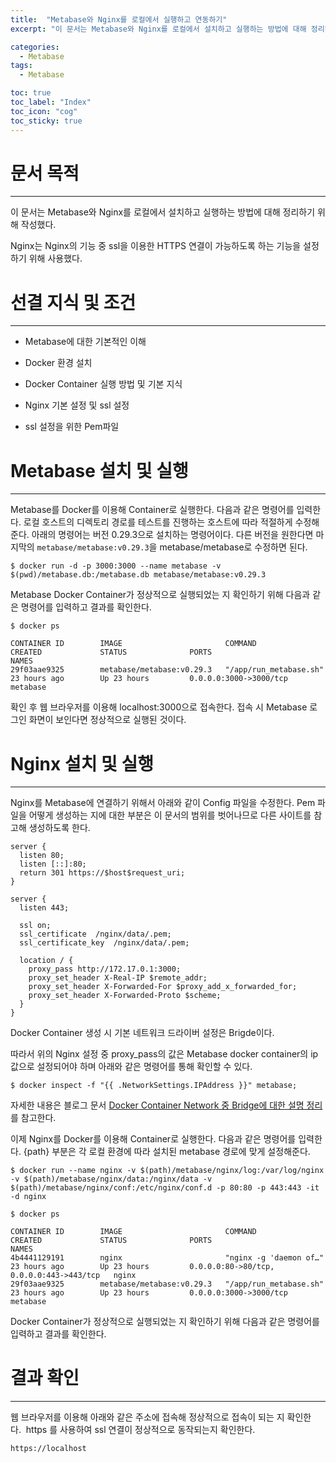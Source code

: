 ```yaml
---
title:  "Metabase와 Nginx를 로컬에서 실행하고 연동하기"
excerpt: "이 문서는 Metabase와 Nginx를 로컬에서 설치하고 실행하는 방법에 대해 정리하기 위해 작성했다."

categories:
  - Metabase
tags:
  - Metabase

toc: true
toc_label: "Index"
toc_icon: "cog"
toc_sticky: true
---
```


문서 목적
=====

* * *

이 문서는 Metabase와 Nginx를 로컬에서 설치하고 실행하는 방법에 대해 정리하기 위해 작성했다.

Nginx는 Nginx의 기능 중 ssl을 이용한 HTTPS 연결이 가능하도록 하는 기능을 설정하기 위해 사용했다.

선결 지식 및 조건
==========

* * *

*   Metabase에 대한 기본적인 이해
    
*   Docker 환경 설치
    
*   Docker Container 실행 방법 및 기본 지식
    
*   Nginx 기본 설정 및 ssl 설정
    
*   ssl 설정을 위한 Pem파일
    

Metabase 설치 및 실행 
=================

* * *

Metabase를 Docker를 이용해 Container로 실행한다. 다음과 같은 명령어를 입력한다. 로컬 호스트의 디렉토리 경로를 테스트를 진행하는 호스트에 따라 적절하게 수정해준다. 아래의 명령어는 버전 0.29.3으로 설치하는 명령어이다. 다른 버전을 원한다면 마지막의 `metabase/metabase:v0.29.3`을 metabase/metabase로 수정하면 된다.

```
$ docker run -d -p 3000:3000 --name metabase -v $(pwd)/metabase.db:/metabase.db metabase/metabase:v0.29.3
```

Metabase Docker Container가 정상적으로 실행되었는 지 확인하기 위해 다음과 같은 명령어를 입력하고 결과를 확인한다.

```
$ docker ps

CONTAINER ID        IMAGE                       COMMAND                  CREATED             STATUS              PORTS                                      NAMES
29f03aae9325        metabase/metabase:v0.29.3   "/app/run_metabase.sh"   23 hours ago        Up 23 hours         0.0.0.0:3000->3000/tcp                     metabase
```

확인 후 웹 브라우저를 이용해 localhost:3000으로 접속한다. 접속 시 Metabase 로그인 화면이 보인다면 정상적으로 실행된 것이다. 

Nginx 설치 및 실행 
==============

* * *

Nginx를 Metabase에 연결하기 위해서 아래와 같이 Config 파일을 수정한다. Pem 파일을 어떻게 생성하는 지에 대한 부분은 이 문서의 범위를 벗어나므로 다른 사이트를 참고해 생성하도록 한다.

```
server {
  listen 80;
  listen [::]:80;
  return 301 https://$host$request_uri;
}

server {
  listen 443;

  ssl on;
  ssl_certificate  /nginx/data/.pem;
  ssl_certificate_key  /nginx/data/.pem;

  location / { 
    proxy_pass http://172.17.0.1:3000;
    proxy_set_header X-Real-IP $remote_addr;
    proxy_set_header X-Forwarded-For $proxy_add_x_forwarded_for;
    proxy_set_header X-Forwarded-Proto $scheme;
  }
}
```
  

Docker Container 생성 시 기본 네트워크 드라이버 설정은 Brigde이다. 

따라서 위의 Nginx 설정 중 proxy_pass의 값은 Metabase docker container의 ip값으로 설정되어야 하며 아래와 같은 명령어를 통해 확인할 수 있다. 

```
$ docker inspect -f "{{ .NetworkSettings.IPAddress }}" metabase;
```

자세한 내용은 블로그 문서 [Docker Container Network 중 Bridge에 대한 설명 정리](https://jangseongwoo.github.io/tags/#docker)를 참고한다. 

  

이제 Nginx를 Docker를 이용해 Container로 실행한다. 다음과 같은 명령어를 입력한다. {path} 부분은 각 로컬 환경에 따라 설치된 metabase 경로에 맞게 설정해준다. 

```
$ docker run --name nginx -v $(path)/metabase/nginx/log:/var/log/nginx -v $(path)/metabase/nginx/data:/nginx/data -v $(path)/metabase/nginx/conf:/etc/nginx/conf.d -p 80:80 -p 443:443 -it -d nginx
```
  
```
$ docker ps

CONTAINER ID        IMAGE                       COMMAND                  CREATED             STATUS              PORTS                                      NAMES
4b4441129191        nginx                       "nginx -g 'daemon of…"   23 hours ago        Up 23 hours         0.0.0.0:80->80/tcp, 0.0.0.0:443->443/tcp   nginx
29f03aae9325        metabase/metabase:v0.29.3   "/app/run_metabase.sh"   23 hours ago        Up 23 hours         0.0.0.0:3000->3000/tcp                     metabase
```

Docker Container가 정상적으로 실행되었는 지 확인하기 위해 다음과 같은 명령어를 입력하고 결과를 확인한다.

  

결과 확인 
======

* * *

웹 브라우저를 이용해 아래와 같은 주소에 접속해 정상적으로 접속이 되는 지 확인한다.  https 를 사용하여 ssl 연결이 정상적으로 동작되는지 확인한다.

```
https://localhost
```